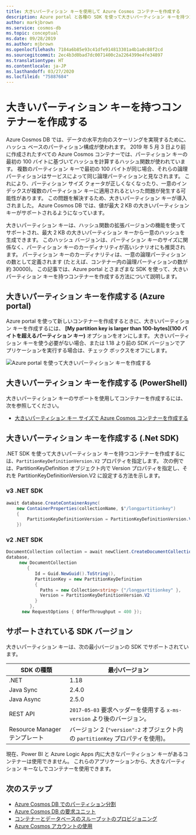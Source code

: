 ```yaml
---
title: 大きいパーティション キーを使用して Azure Cosmos コンテナーを作成する
description: Azure portal と各種の SDK を使って大きいパーティション キーを持つコンテナーを Azure Cosmos DB で作成する方法について説明します。
author: markjbrown
ms.service: cosmos-db
ms.topic: conceptual
ms.date: 09/28/2019
ms.author: mjbrown
ms.openlocfilehash: 7184a6b85e93c41dfe914813301a4b1a0c88f2cd
ms.sourcegitcommit: 2ec4b3d0bad7dc0071400c2a2264399e4fe34897
ms.translationtype: HT
ms.contentlocale: ja-JP
ms.lasthandoff: 03/27/2020
ms.locfileid: "75887684"
---
```

# <a name="create-containers-with-large-partition-key"></a>大きいパーティション キーを持つコンテナーを作成する

Azure Cosmos DB では、データの水平方向のスケーリングを実現するために、ハッシュ ベースのパーティション構成が使われます。 2019 年 5 月 3 日より前に作成されたすべての Azure Cosmos コンテナーでは、パーティション キーの最初の 100 バイトに基づいてハッシュを計算するハッシュ関数が使われています。 複数のパーティション キーで最初の 100 バイトが同じ場合、それらの論理パーティションはサービスによって同じ論理パーティションと見なされます。 これにより、パーティション サイズ クォータが正しくなくなったり、一意のインデックスが複数のパーティション キーに適用されるといった問題が発生する可能性があります。 この問題を解決するため、大きいパーティション キーが導入されました。 Azure Cosmos DB では、値が最大 2 KB の大きいパーティション キーがサポートされるようになっています。

大きいパーティション キーは、ハッシュ関数の拡張バージョンの機能を使ってサポートされ、最大 2 KB の大きいパーティション キーから一意のハッシュを生成できます。 このハッシュ バージョンは、パーティション キーのサイズに関係なく、パーティション キーのカーディナリティが高いシナリオにも推奨されます。 パーティション キーのカーディナリティは、一意の論理パーティションの数として定義されます (たとえば、コンテナー内の論理パーティションの数が約 30000)。 この記事では、Azure portal とさまざまな SDK を使って、大きいパーティション キーを持つコンテナーを作成する方法について説明します。

## <a name="create-a-large-partition-key-azure-portal"></a>大きいパーティション キーを作成する (Azure portal)

Azure portal を使って新しいコンテナーを作成するときに、大きいパーティション キーを作成するには、 **[My partition key is larger than 100-bytes]\(100 バイトを超えるパーティション キー\)** オプションをオンにします。 大きいパーティション キーを使う必要がない場合、または 1.18 より前の SDK バージョンでアプリケーションを実行する場合は、チェック ボックスをオフにします。

![Azure portal を使って大きいパーティション キーを作成する](./media/large-partition-keys/large-partition-key-with-portal.png)

## <a name="create-a-large-partition-key-powershell"></a>大きいパーティション キーを作成する (PowerShell)

大きいパーティション キーのサポートを使用してコンテナーを作成するには、次を参照してください。

* [大きいパーティション キー サイズで Azure Cosmos コンテナーを作成する](manage-with-powershell.md#create-container-big-pk)

## <a name="create-a-large-partition-key-net-sdk"></a>大きいパーティション キーを作成する (.Net SDK)

.NET SDK を使って大きいパーティション キーを持つコンテナーを作成するには、`PartitionKeyDefinitionVersion.V2` プロパティを指定します。 次の例では、PartitionKeyDefinition オブジェクト内で Version プロパティを指定し、それを PartitionKeyDefinitionVersion.V2 に設定する方法を示します。

### <a name="v3-net-sdk"></a>v3 .NET SDK

```csharp
await database.CreateContainerAsync(
    new ContainerProperties(collectionName, $"/longpartitionkey")
    {
        PartitionKeyDefinitionVersion = PartitionKeyDefinitionVersion.V2,
    })
```

### <a name="v2-net-sdk"></a>v2 .NET SDK

```csharp
DocumentCollection collection = await newClient.CreateDocumentCollectionAsync(
database,
     new DocumentCollection
        {
           Id = Guid.NewGuid().ToString(),
           PartitionKey = new PartitionKeyDefinition
           {
             Paths = new Collection<string> {"/longpartitionkey" },
             Version = PartitionKeyDefinitionVersion.V2
           }
         },
      new RequestOptions { OfferThroughput = 400 });
```

## <a name="supported-sdk-versions"></a>サポートされている SDK バージョン

大きいパーティション キーは、次の最小バージョンの SDK でサポートされています。

|SDK の種類  | 最小バージョン   |
|---------|---------|
|.NET     |    1.18     |
|Java Sync     |   2.4.0      |
|Java Async   |  2.5.0        |
| REST API | `2017-05-03` 要求ヘッダーを使用する `x-ms-version` より後のバージョン。|
| Resource Manager テンプレート | バージョン 2 (`"version":2` オブジェクト内の `partitionKey` プロパティを使用)。 |

現在、Power BI と Azure Logic Apps 内に大きなパーティション キーがあるコンテナーは使用できません。 これらのアプリケーションから、大きなパーティション キーなしでコンテナーを使用できます。

## <a name="next-steps"></a>次のステップ

* [Azure Cosmos DB でのパーティション分割](partitioning-overview.md)
* [Azure Cosmos DB の要求ユニット](request-units.md)
* [コンテナーとデータベースのスループットのプロビジョニング](set-throughput.md)
* [Azure Cosmos アカウントの使用](account-overview.md)

